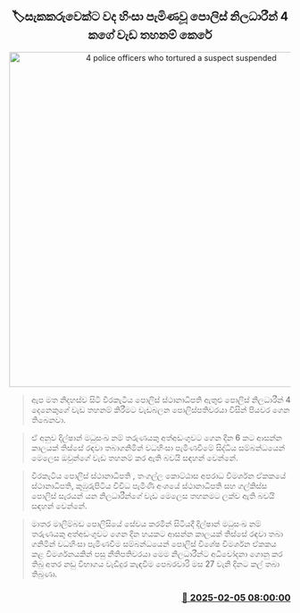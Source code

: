 <p align='center'><b><h2 align='center' title='4 police officers who tortured a suspect suspended'>🏷සැකකරුවෙක්ට වද හිංසා පැමිණවූ පොලිස් නිලධාරීන් 4 කගේ වැඩ තහනම් කෙරේ</h2></b></p>
<p align='center'><img src='https://helakuru.sgp1.cdn.digitaloceanspaces.com/esana/images/lib/srilanka-police[1].jpg' width='600' alt='4 police officers who tortured a suspect suspended'></p>

> ඇප මත නිදහස්ව සිටි වීරකැටිය පොලිස් ස්ථානාධිපති ඇතුළු පොලිස් නිලධාරීන් 4 දෙනෙකුගේ වැඩ තහනම් කිරීමට වැඩබලන පොලිස්පතිවරයා විසින් පියවර ගෙන තිබෙනවා.

> ඒ අනුව දිල්ෂාන් මධුසංඛ නම් තරුණයකු අත්අඩංගුවට ගෙන දින 6 කට ආසන්න කාලයක් තිස්සේ රඳවා තබාගනිමින් වධහිංසා පැමිණවීමේ සිද්ධිය සම්බන්ධයෙන් මෙලෙස ඔවුන්ගේ වැඩ තහනම් කර ඇති බවයි සඳහන් වෙන්නේ.

> වීරකැටිය පොලිස් ස්ථානාධිපති , තංගල්ල කොට්ඨාස අපරාධ විමර්ශන ඒකකයේ ස්ථානාධිපති, කුඹුරුපිටිය විවිධ පැමිණි අංශයේ ස්ථානාධිපති සහ ගල්කිස්ස පොලිස් සැරයන් යන නිලධාරීන්ගේ වැඩ මෙලෙස තහනමට ලක්ව ඇති බවයි සඳහන් වෙන්නේ.

> මාතර මාලිම්බඩ පොලිසියේ සේවය කරමින් සිටියදී දිල්ෂාන් මධුසංඛ නම් තරුණයකු අත්අඩංගුවට ගෙන දින හයකට ආසන්න කාලයක් තිස්සේ රඳවා තබා ගනිමින් වධහිංසා පැමිණවීම සම්බන්ධයෙන් පොලිස් විශේෂ විමර්ශන ඒකකය කළ විමර්ශනයකින් පසු නීතිපතිවරයා මෙම නිලධාරීන්ට අධිචෝදනා ගොනු කර තිබු අතර නඩු විභාගය වැඩිදුර කැඳවීම පෙබරවාරි මස 27 වැනි දිනට කල් තබා තිබුණා.



<h3 align='right'><a href='https://www.helakuru.lk/esana/p/107166/'>📅 2025-02-05 08:00:00</a></h3>
